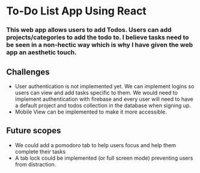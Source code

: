 # To-Do List App Using React
### This web app allows users to add Todos. Users can add projects/categories to add the todo to. I believe tasks need to be seen in a non-hectic way which is why I have given the web app an aesthetic touch. 

## Challenges
- User authentication is not implemented yet. We can implement logins so users can view and add tasks specific to them. We would need to implement authentication with firebase and every user will need to have a default project and todos collection in the database when signing up.
- Mobile View can be implemented to make it more accessible.

## Future scopes
- We could add a pomodoro tab to help users focus and help them complete their tasks
- A tab lock could be implemented (or full screen mode) preventing users from distraction.
